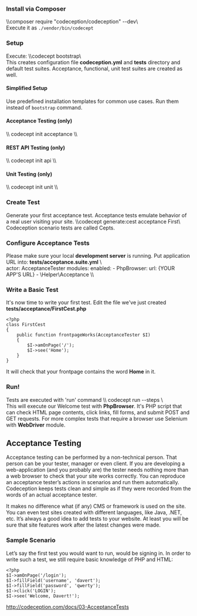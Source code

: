 ### Install via Composer
\\\composer require "codeception/codeception" --dev\\\
Execute it as `./vendor/bin/codecept`

### Setup
Execute:
\\\codecept bootstrap\\\
This creates configuration file **codeception.yml** and **tests** directory and default test suites. Acceptance, functional, unit test suites are created as well.

#### Simplified Setup
Use predefined installation templates for common use cases. Run them instead of `bootstrap` command.

#### Acceptance Testing (only)
\\\ codecept init acceptance \\\

#### REST API Testing (only)
\\\ codecept init api \\\

#### Unit Testing (only)
\\\ codecept init unit \\\

### Create Test
Generate your first acceptance test. Acceptance tests emulate behavior of a real user visiting your site.
\\\codecept generate:cest acceptance First\\\
Codeception scenario tests are called Cepts.

### Configure Acceptance Tests
Please make sure your local **development server** is running.  Put application URL into: **tests/acceptance.suite.yml**
\\\
actor: AcceptanceTester
modules:
    enabled:
        - PhpBrowser:
            url: {YOUR APP'S URL}
        - \Helper\Acceptance
\\\

### Write a Basic Test
It's now time to write your first test. Edit the file we've just created **tests/acceptance/FirstCest.php**
```
<?php
class FirstCest 
{
    public function frontpageWorks(AcceptanceTester $I)
    {
        $I->amOnPage('/');
        $I->see('Home');  
    }
}
```
It will check that your frontpage contains the word **Home** in it.

### Run!
Tests are executed with 'run' command
\\\ codecept run --steps \\\
This will execute our Welcome test with **PhpBrowser**. It's PHP script that can check HTML page contents, click links, fill forms, and submit POST and GET requests. For more complex tests that require a browser use Selenium with **WebDriver** module.


## Acceptance Testing
Acceptance testing can be performed by a non-technical person. That person can be your tester, manager or even client. If you are developing a web-application (and you probably are) the tester needs nothing more than a web browser to check that your site works correctly. You can reproduce an acceptance tester’s actions in scenarios and run them automatically. Codeception keeps tests clean and simple as if they were recorded from the words of an actual acceptance tester.
 
 It makes no difference what (if any) CMS or framework is used on the site. You can even test sites created with different languages, like Java, .NET, etc. It’s always a good idea to add tests to your website. At least you will be sure that site features work after the latest changes were made.
 
 ### Sample Scenario
 
 Let’s say the first test you would want to run, would be signing in. In order to write such a test, we still require basic knowledge of PHP and HTML:
 ```
<?php
$I->amOnPage('/login');
$I->fillField('username', 'davert');
$I->fillField('password', 'qwerty');
$I->click('LOGIN');
$I->see('Welcome, Davert!');
```

http://codeception.com/docs/03-AcceptanceTests